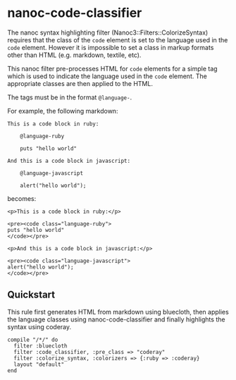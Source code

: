 # nanoc-code-classifier

The nanoc syntax highlighting filter (Nanoc3::Filters::ColorizeSyntax) requires that the class of the `code` element is set to the language used in the `code` element. However it is impossible to set a class in markup formats other than HTML (e.g. markdown, textile, etc).

This nanoc filter pre-processes HTML for `code` elements for a simple tag which is used to indicate the language used in the `code` element. The appropriate classes are then applied to the HTML.

The tags must be in the format `@language-`.

For example, the following markdown:

    This is a code block in ruby:

        @language-ruby

        puts "hello world"

    And this is a code block in javascript:

        @language-javascript

        alert("hello world");

becomes:

    <p>This is a code block in ruby:</p>

    <pre><code class="language-ruby">
    puts "hello world"
    </code></pre>

    <p>And this is a code block in javascript:</p>

    <pre><code class="language-javascript">
    alert("hello world");
    </code></pre>


## Quickstart

This rule first generates HTML from markdown using bluecloth, then applies the language classes using nanoc-code-classifier and finally highlights the syntax using coderay.

    compile "/*/" do
      filter :bluecloth
      filter :code_classifier, :pre_class => "coderay"
      filter :colorize_syntax, :colorizers => {:ruby => :coderay}
      layout "default"
    end
